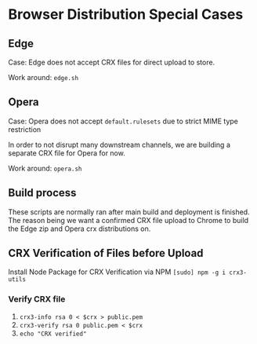 # Browser Distribution Special Cases

## Edge

Case:
Edge does not accept CRX files for direct upload to store.

Work around: `edge.sh`

## Opera

Case:
Opera does not accept `default.rulesets` due to strict MIME type restriction

In order to not disrupt many downstream channels, we are building a separate CRX file for Opera for now.

Work around: `opera.sh`

## Build process

These scripts are normally ran after main build and deployment is finished. The reason being we want a confirmed CRX file upload to Chrome to build the Edge zip and Opera crx distributions on.

## CRX Verification of Files before Upload

Install Node Package for CRX Verification via NPM
`[sudo] npm -g i crx3-utils`

### Verify CRX file

1. `crx3-info rsa 0 < $crx > public.pem`
2. `crx3-verify rsa 0 public.pem < $crx`
3. `echo "CRX verified"`
